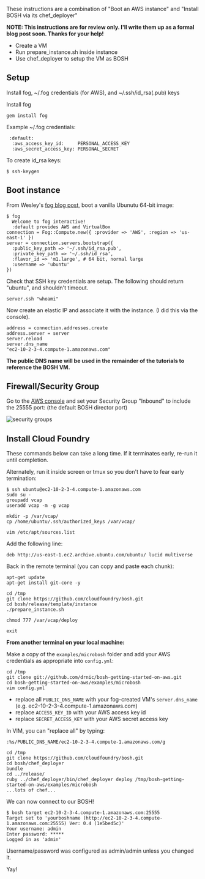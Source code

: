 These instructions are a combination of "Boot an AWS instance" and "Install BOSH via its chef_deployer"

**NOTE: This instructions are for review only. I'll write them up as a formal blog post soon. Thanks for your help!**


* Create a VM
* Run prepare_instance.sh inside instance
* Use chef_deployer to setup the VM as BOSH

## Setup

Install fog, \~/.fog credentials (for AWS), and \~/.ssh/id_rsa(.pub) keys

Install fog

```
gem install fog
```

Example \~/.fog credentials:

```
 :default:
  :aws_access_key_id:     PERSONAL_ACCESS_KEY
  :aws_secret_access_key: PERSONAL_SECRET
```
To create id_rsa keys:

```
$ ssh-keygen
```

## Boot instance

From Wesley's [fog blog post](http://www.engineyard.com/blog/2011/spinning-up-cloud-compute-instances/ "Spinning Up Cloud Compute Instances | Engine Yard Blog"), boot a vanilla Ubunutu 64-bit image:

```
$ fog
  Welcome to fog interactive!
  :default provides AWS and VirtualBox
connection = Fog::Compute.new({ :provider => 'AWS', :region => 'us-east-1' })
server = connection.servers.bootstrap({
  :public_key_path => '~/.ssh/id_rsa.pub',
  :private_key_path => '~/.ssh/id_rsa',
  :flavor_id => 'm1.large', # 64 bit, normal large
  :username => 'ubuntu'
})
```

Check that SSH key credentials are setup. The following should return "ubuntu", and shouldn't timeout.

```
server.ssh "whoami"
```

Now create an elastic IP and associate it with the instance. (I did this via the console).

```
address = connection.addresses.create
address.server = server
server.reload
server.dns_name
"ec2-10-2-3-4.compute-1.amazonaws.com"
```

**The public DNS name will be used in the remainder of the tutorials to reference the BOSH VM.**

## Firewall/Security Group

Go to the [AWS console](https://console.aws.amazon.com/ec2/home?region=us-east-1#s=SecurityGroups) and set your Security Group "Inbound" to include the 25555 port: (the default BOSH director port)

![security groups](https://img.skitch.com/20120414-m9g6ndg3gfjs7kdqhbp2y9a6y.png)

## Install Cloud Foundry

These commands below can take a long time. If it terminates early, re-run it until completion.

Alternately, run it inside screen or tmux so you don't have to fear early termination:

```
$ ssh ubuntu@ec2-10-2-3-4.compute-1.amazonaws.com
sudo su -
groupadd vcap 
useradd vcap -m -g vcap

mkdir -p /var/vcap/
cp /home/ubuntu/.ssh/authorized_keys /var/vcap/

vim /etc/apt/sources.list
```

Add the following line:

```
deb http://us-east-1.ec2.archive.ubuntu.com/ubuntu/ lucid multiverse
```

Back in the remote terminal (you can copy and paste each chunk):

```
apt-get update
apt-get install git-core -y

cd /tmp
git clone https://github.com/cloudfoundry/bosh.git
cd bosh/release/template/instance
./prepare_instance.sh

chmod 777 /var/vcap/deploy

exit
```

**From another terminal on your local machine:**

Make a copy of the `examples/microbosh` folder and add your AWS credentials as appropriate into `config.yml`:

```
cd /tmp
git clone git://github.com/drnic/bosh-getting-started-on-aws.git
cd bosh-getting-started-on-aws/examples/microbosh
vim config.yml
```

* replace all `PUBLIC_DNS_NAME` with your fog-created VM's `server.dns_name` (e.g. ec2-10-2-3-4.compute-1.amazonaws.com)
* replace `ACCESS_KEY_ID` with your AWS access key id
* replace `SECRET_ACCESS_KEY` with your AWS secret access key

In VIM, you can "replace all" by typing:

```
:%s/PUBLIC_DNS_NAME/ec2-10-2-3-4.compute-1.amazonaws.com/g
```



```
cd /tmp
git clone https://github.com/cloudfoundry/bosh.git
cd bosh/chef_deployer
bundle
cd ../release/
ruby ../chef_deployer/bin/chef_deployer deploy /tmp/bosh-getting-started-on-aws/examples/microbosh
...lots of chef...
```

We can now connect to our BOSH!

```
$ bosh target ec2-10-2-3-4.compute-1.amazonaws.com:25555
Target set to 'yourboshname (http://ec2-10-2-3-4.compute-1.amazonaws.com:25555) Ver: 0.4 (1e5bed5c)'
Your username: admin
Enter password: *****
Logged in as 'admin'
```

Username/password was configured as admin/admin unless you changed it.

Yay!